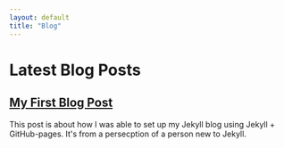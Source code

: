 ```yaml
---
layout: default
title: "Blog"
---
```


# Latest Blog Posts

<h2><a href="https://tsdebug.github.io/blogs/2025-02-06-setup-jekyll-blog/">My First Blog Post</a></h2>
<p>This post is about how I was able to set up my Jekyll blog using Jekyll + GitHub-pages. It's from a persecption of a person new to Jekyll.</p>


